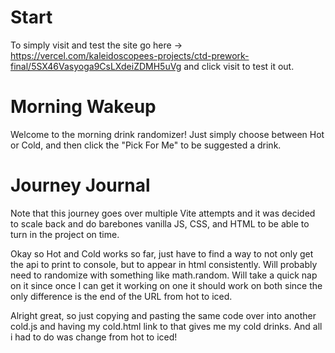 # Start

To simply visit and test the site go here -> https://vercel.com/kaleidoscopees-projects/ctd-prework-final/5SX46Vasyoga9CsLXdeiZDMH5uVg
and click visit to test it out. 

# Morning Wakeup

Welcome to the morning drink randomizer!
Just simply choose between Hot or Cold, and then click the "Pick For Me" to be suggested a drink. 




# Journey Journal

Note that this journey goes over multiple Vite attempts and it was decided to scale back and do barebones vanilla JS, CSS, and HTML to be able to turn in the project on time. 

Okay so Hot and Cold works so far, just have to find a way to not only get the api to print to console, but to appear in html consistently. Will probably need to randomize with something like math.random. Will take a quick nap on it since once I can get it working on one it should work on both since the only difference is the end of the URL from hot to iced. 

Alright great, so just copying and pasting the same code over into another cold.js and having my cold.html link to that gives me my cold drinks. And all i had to do was change from hot to iced!